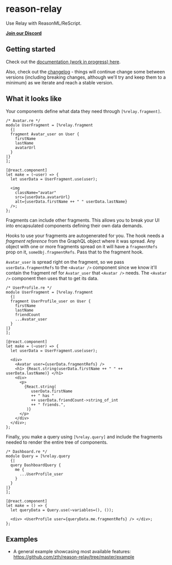 # reason-relay

Use Relay with ReasonML/ReScript.

[**Join our Discord**](https://discord.gg/wzj4EN8XDc)

## Getting started

Check out the [documentation (work in progress) here](https://reason-relay-documentation.zth.now.sh/docs/start-here).

Also, check out the [changelog](CHANGELOG.md) - things will continue change some between versions (including breaking changes, although we'll try and keep them to a minimum) as we iterate and reach a stable version.

## What it looks like

Your components define what data they need through `[%relay.fragment]`.

```reason
/* Avatar.re */
module UserFragment = [%relay.fragment
  {|
  fragment Avatar_user on User {
    firstName
    lastName
    avatarUrl
  }
|}
];

[@react.component]
let make = (~user) => {
  let userData = UserFragment.use(user);

  <img
    className="avatar"
    src={userData.avatarUrl}
    alt={userData.firstName ++ " " userData.lastName}
  />;
};
```

Fragments can include other fragments. This allows you to break your UI into encapsulated components defining their own data demands.

Hooks to use your fragments are autogenerated for you. The hook needs a _fragment reference_ from the GraphQL object where it was spread. Any object with one or more fragments spread on it will have a `fragmentRefs` prop on it, `someObj.fragmentRefs`. Pass that to the fragment hook.

`Avatar_user` is spread right on the fragment, so we pass `userData.fragmentRefs` to the `<Avatar />` component since we know it'll contain the fragment ref for `Avatar_user` that `<Avatar />` needs. The `<Avatar />` component then uses that to get its data.

```reason
/* UserProfile.re */
module UserFragment = [%relay.fragment
  {|
  fragment UserProfile_user on User {
    firstName
    lastName
    friendCount
    ...Avatar_user
  }
|}
];

[@react.component]
let make = (~user) => {
  let userData = UserFragment.use(user);

  <div>
    <Avatar user={userData.fragmentRefs} />
    <h1> {React.string(userData.firstName ++ " " ++ userData.lastName)} </h1>
    <div>
      <p>
        {React.string(
           userData.firstName
           ++ " has "
           ++ userData.friendCount->string_of_int
           ++ " friends.",
         )}
      </p>
    </div>
  </div>;
};
```

Finally, you make a query using `[%relay.query]` and include the fragments needed to render the entire tree of components.

```reason
/* Dashboard.re */
module Query = [%relay.query
  {|
  query DashboardQuery {
    me {
      ...UserProfile_user
    }
  }
|}
];

[@react.component]
let make = () => {
  let queryData = Query.use(~variables=(), ());

  <div> <UserProfile user={queryData.me.fragmentRefs} /> </div>;
};
```

## Examples

- A general example showcasing most available features: https://github.com/zth/reason-relay/tree/master/example
